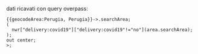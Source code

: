 ﻿

dati ricavati con query overpass:

```
{{geocodeArea:Perugia, Perugia}}->.searchArea;
(
  nwr["delivery:covid19"]["delivery:covid19"!="no"](area.searchArea);
);
out center;
>;

```

